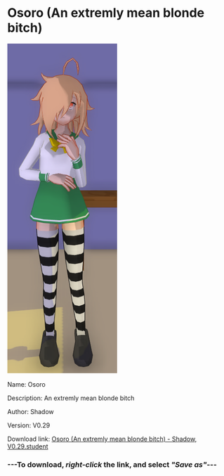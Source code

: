 # Osoro (An extremly mean blonde bitch)

<img src = "https://raw.githubusercontent.com/Arbiter1223/Daigaku-Gurashi-Custom-Students/master/Students/Files/Osoro%20(An%20extremly%20mean%20blonde%20bitch).png">

Name: Osoro

Description: An extremly mean blonde bitch

Author: Shadow

Version: V0.29

Download link: <a href="https://raw.githubusercontent.com/Arbiter1223/Daigaku-Gurashi-Custom-Students/master/Students/Files/Osoro%20(An%20extremly%20mean%20blonde%20bitch)%20-%20Shadow%2C%20V0.29.student">Osoro (An extremly mean blonde bitch) - Shadow, V0.29.student</a>

### ---**To download, _right-click_ the link, and select _"Save as"_**---
